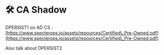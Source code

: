 # 🛠️ CA Shadow

DPERSIST1 on AD CS : [https://www.specterops.io/assets/resources/Certified\_Pre-Owned.pdf](https://www.specterops.io/assets/resources/Certified\_Pre-Owned.pdf)

Also talk about DPERSIST2
